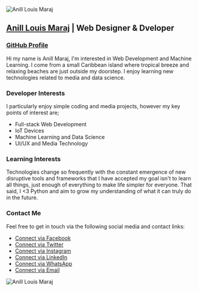 ![Anill Louis Maraj](https://user-images.githubusercontent.com/103867764/164181573-69609d31-9091-4836-aa62-ce34603d85ac.png)


## [Anill Louis Maraj](https://anillmaraj.github.io/AnillMaraj/) | Web Designer & Dveloper
### [GitHub Profile](https://github.com/AnillMaraj)

Hi my name is Anill Maraj, I'm interested in Web Development and Machine Learning. I come from a small Caribbean island
where tropical breeze and relaxing beaches are just outside my doorstep. I enjoy learning new technologies related to media and data science.

### Developer Interests
I particularly enjoy simple coding and media projects, however my key points of interest are;
- Full-stack Web Development
- IoT Devices
- Machine Learning and Data Science
- UI/UX and Media Technology

### Learning Interests
Technologies change so frequently with the constant emergence of new disruptive tools and frameworks that I have accepted my goal isn't to learn all things,
just enough of everything to make life simpler for everyone. That said, I <3 Python and aim to grow my understanding of what it can truly do in the future.

### Contact Me
Feel free to get in touch via the following social media and contact links:
- [Connect via Facebook](https://www.facebook.com/AnillMaraj)
- [Connect via Twitter](https://www.twitter.com/AnillMaraj)
- [Connect via Instagram](https://www.instagram.com/AnillMaraj)
- [Connect via LinkedIn](https://www.linkedin.com/in/AnillMaraj/)
- [Connect via WhatsApp](https://wa.me/1868366007)
- [Connect via Email](mailto:anillmaraj@gmail.com)

![Anill Louis Maraj](https://user-images.githubusercontent.com/103867764/164387226-330de18f-f1ba-487b-af7f-cfa1cdc9dedf.png)

